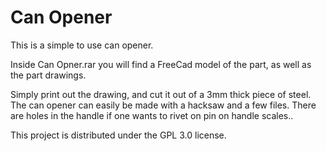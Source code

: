 # Can Opener
This is a simple to use can opener.

Inside Can Opner.rar you will find a FreeCad model of the part, as well as the part drawings.

Simply print out the drawing, and cut it out of a 3mm thick piece of steel. The can opener can easily be made with a hacksaw and a few files. There are holes in the handle if one wants to rivet on pin on handle scales..

This project is distributed under the GPL 3.0 license.
